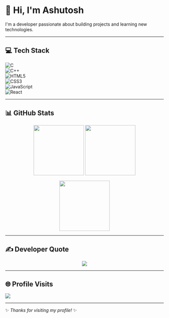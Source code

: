 # 👋 Hi, I'm Ashutosh  

I'm a developer passionate about building projects and learning new technologies.  

---

## 💻 Tech Stack  
![C](https://img.shields.io/badge/c-%2300599C.svg?style=for-the-badge&logo=c&logoColor=white)  
![C++](https://img.shields.io/badge/c++-%2300599C.svg?style=for-the-badge&logo=c%2B%2B&logoColor=white)  
![HTML5](https://img.shields.io/badge/html5-%23E34F26.svg?style=for-the-badge&logo=html5&logoColor=white)  
![CSS3](https://img.shields.io/badge/css3-%231572B6.svg?style=for-the-badge&logo=css3&logoColor=white)  
![JavaScript](https://img.shields.io/badge/javascript-%23323330.svg?style=for-the-badge&logo=javascript&logoColor=%23F7DF1E)  
![React](https://img.shields.io/badge/react-%2320232a.svg?style=for-the-badge&logo=react&logoColor=%2361DAFB)  

---

## 📊 GitHub Stats  
<p align="center">
  <img src="https://github-readme-stats.vercel.app/api?username=mr-ashutosh-maurya&theme=tokyonight&hide_border=true&show_icons=true" height="160px"/>
  <img src="https://github-readme-streak-stats.herokuapp.com/?user=mr-ashutosh-maurya&theme=tokyonight&hide_border=true" height="160px"/>
</p>

<p align="center">
  <img src="https://github-readme-stats.vercel.app/api/top-langs/?username=mr-ashutosh-maurya&theme=tokyonight&hide_border=true&layout=compact" height="160px"/>
</p>

---

## ✍️ Developer Quote  
<p align="center">
  <img src="https://quotes-github-readme.vercel.app/api?type=horizontal&theme=dark"/>
</p>

---

## 🌐 Profile Visits  
[![](https://visitcount.itsvg.in/api?id=mr-ashutosh-maurya&icon=2&color=1)](https://visitcount.itsvg.in)

---
✨ _Thanks for visiting my profile!_ ✨
